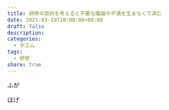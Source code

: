 ```yaml
---
title: 研修の目的を考えると不要な議論や不満を生まなくて済む
date: 2021-03-10T20:00:00+09:00
draft: false
description:
categories:
  - ポエム
tags:
  - 研修
share: true
---
```


ふが


<!--more-->

ほげ
